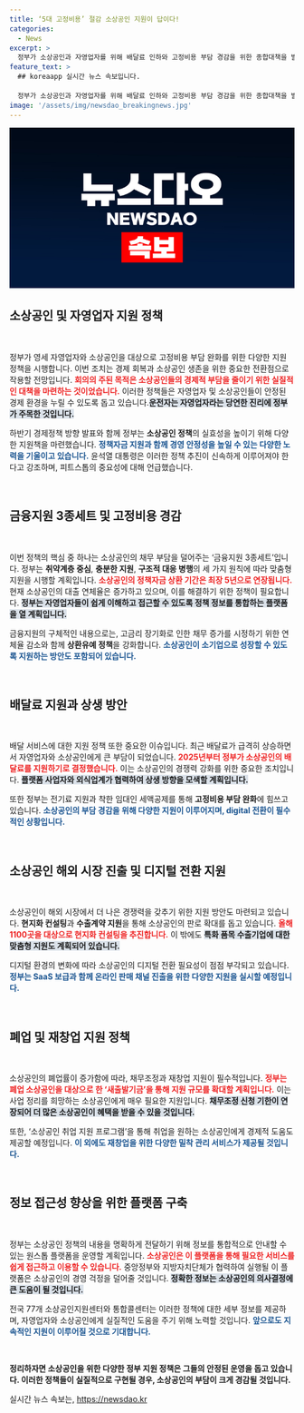 ```yaml
---
title: ‘5대 고정비용’ 절감 소상공인 지원이 답이다!
categories:
  - News
excerpt: >
  정부가 소상공인과 자영업자를 위해 배달료 인하와 고정비용 부담 경감을 위한 종합대책을 발표했다. 금융지원과 채무 조정, 디지털 전환 지원 등을 통해 소상공인의 재기를 돕겠다는 의지가 담겨 있다. 힘든 경제 상황 속 지원의 구체적 방향이 기대를 모은다.
feature_text: >
  ## koreaapp 실시간 뉴스 속보입니다.

  정부가 소상공인과 자영업자를 위해 배달료 인하와 고정비용 부담 경감을 위한 종합대책을 발표했다. 금융지원과 채무 조정, 디지털 전환 지원 등을 통해 소상공인의 재기를 돕겠다는 의지가 담겨 있다. 힘든 경제 상황 속 지원의 구체적 방향이 기대를 모은다.
image: '/assets/img/newsdao_breakingnews.jpg'
---
```


<p><img src="/assets/img/newsdao_breakingnews.jpg" alt="koreaapp 속보" /></p>

<h2 data-ke-size="size26">소상공인 및 자영업자 지원 정책</h2>

<p data-ke-size="size16">&nbsp;</p>

<p>정부가 영세 자영업자와 소상공인을 대상으로 고정비용 부담 완화를 위한 다양한 지원 정책을 시행합니다. 이번 조치는 경제 회복과 소상공인 생존을 위한 중요한 전환점으로 작용할 전망입니다. <b><span style="color: #ee2323;">회의의 주된 목적은 소상공인들의 경제적 부담을 줄이기 위한 실질적인 대책을 마련하는 것이었습니다.</span></b> 이러한 정책들은 자영업자 및 소상공인들이 안정된 경제 환경을 누릴 수 있도록 돕고 있습니다.<b><span style="background-color: #21538527;">운전자는 자영업자라는 당연한 진리에 정부가 주목한 것입니다.</span></b></p>

<p>하반기 경제정책 방향 발표와 함께 정부는 <b>소상공인 정책</b>의 실효성을 높이기 위해 다양한 지원책을 마련했습니다. <b><span style="color: #1a5490;">정책자금 지원과 함께 경영 안정성을 높일 수 있는 다양한 노력을 기울이고 있습니다.</span></b> 윤석열 대통령은 이러한 정책 추진이 신속하게 이루어져야 한다고 강조하며, 피트스톱의 중요성에 대해 언급했습니다.</p>

<p data-ke-size="size16">&nbsp;</p>

<h2 data-ke-size="size26">금융지원 3종세트 및 고정비용 경감</h2>

<p data-ke-size="size16">&nbsp;</p>

<p>이번 정책의 핵심 중 하나는 소상공인의 채무 부담을 덜어주는 ‘금융지원 3종세트’입니다. 정부는 <b>취약계층 중심</b>, <b>충분한 지원</b>, <b>구조적 대응 병행</b>의 세 가지 원칙에 따라 맞춤형 지원을 시행할 계획입니다. <b><span style="color: #ee2323;">소상공인의 정책자금 상환 기간은 최장 5년으로 연장됩니다.</span></b> 현재 소상공인의 대출 연체율은 증가하고 있으며, 이를 해결하기 위한 정책이 필요합니다. <b><span style="background-color: #21538527;">정부는 자영업자들이 쉽게 이해하고 접근할 수 있도록 정책 정보를 통합하는 플랫폼을 열 계획입니다.</span></b></p>

<p>금융지원의 구체적인 내용으로는, 고금리 장기화로 인한 채무 증가를 시정하기 위한 연체율 감소와 함께 <b>상환유예 정책</b>을 강화합니다. <b><span style="color: #1a5490;">소상공인이 소기업으로 성장할 수 있도록 지원하는 방안도 포함되어 있습니다.</span></b> </p>

<p data-ke-size="size16">&nbsp;</p>

<h2 data-ke-size="size26">배달료 지원과 상생 방안</h2>

<p data-ke-size="size16">&nbsp;</p>

<p>배달 서비스에 대한 지원 정책 또한 중요한 이슈입니다. 최근 배달료가 급격히 상승하면서 자영업자와 소상공인에게 큰 부담이 되었습니다. <b><span style="color: #ee2323;">2025년부터 정부가 소상공인의 배달료를 지원하기로 결정했습니다.</span></b> 이는 소상공인의 경쟁력 강화를 위한 중요한 조치입니다. <b><span style="background-color: #21538527;">플랫폼 사업자와 외식업계가 협력하여 상생 방향을 모색할 계획입니다.</span></b></p>

<p>또한 정부는 전기료 지원과 착한 임대인 세액공제를 통해 <b>고정비용 부담 완화</b>에 힘쓰고 있습니다. <b><span style="color: #1a5490;">소상공인의 부담 경감을 위해 다양한 지원이 이루어지며, digital 전환이 필수적인 상황입니다.</span></b></p>

<p data-ke-size="size16">&nbsp;</p>

<h2 data-ke-size="size26">소상공인 해외 시장 진출 및 디지털 전환 지원</h2>

<p data-ke-size="size16">&nbsp;</p>

<p>소상공인이 해외 시장에서 더 나은 경쟁력을 갖추기 위한 지원 방안도 마련되고 있습니다. <b>현지화 컨설팅</b>과 <b>수출계약 지원</b>을 통해 소상공인의 판로 확대를 돕고 있습니다. <b><span style="color: #ee2323;">올해 1100곳을 대상으로 현지화 컨설팅을 추진합니다.</span></b> 이 밖에도 <b><span style="background-color: #21538527;">특화 품목 수출기업에 대한 맞춤형 지원도 계획되어 있습니다.</span></b></p>

<p>디지털 환경의 변화에 따라 소상공인의 디지털 전환 필요성이 점점 부각되고 있습니다. <b><span style="color: #1a5490;">정부는 SaaS 보급과 함께 온라인 판매 채널 진출을 위한 다양한 지원을 실시할 예정입니다.</span></b> </p>

<p data-ke-size="size16">&nbsp;</p>

<h2 data-ke-size="size26">폐업 및 재창업 지원 정책</h2>

<p data-ke-size="size16">&nbsp;</p>

<p>소상공인의 폐업률이 증가함에 따라, 채무조정과 재창업 지원이 필수적입니다. <b><span style="color: #ee2323;">정부는 폐업 소상공인을 대상으로 한 ‘새출발기금’을 통해 지원 규모를 확대할 계획입니다.</span></b> 이는 사업 정리를 희망하는 소상공인에게 매우 필요한 지원입니다. <b><span style="background-color: #21538527;">채무조정 신청 기한이 연장되어 더 많은 소상공인이 혜택을 받을 수 있을 것입니다.</span></b></p>

<p>또한, ‘소상공인 취업 지원 프로그램’을 통해 취업을 원하는 소상공인에게 경제적 도움도 제공할 예정입니다. <b><span style="color: #1a5490;">이 외에도 재창업을 위한 다양한 밀착 관리 서비스가 제공될 것입니다.</span></b></p>

<p data-ke-size="size16">&nbsp;</p>

<h2 data-ke-size="size26">정보 접근성 향상을 위한 플랫폼 구축</h2>

<p data-ke-size="size16">&nbsp;</p>

<p>정부는 소상공인 정책의 내용을 명확하게 전달하기 위해 정보를 통합적으로 안내할 수 있는 원스톱 플랫폼을 운영할 계획입니다. <b><span style="color: #ee2323;">소상공인은 이 플랫폼을 통해 필요한 서비스를 쉽게 접근하고 이용할 수 있습니다.</span></b> 중앙정부와 지방자치단체가 협력하여 실행될 이 플랫폼은 소상공인의 경영 걱정을 덜어줄 것입니다. <b><span style="background-color: #21538527;">정확한 정보는 소상공인의 의사결정에 큰 도움이 될 것입니다.</span></b></p>

<p>전국 77개 소상공인지원센터와 통합콜센터는 이러한 정책에 대한 세부 정보를 제공하며, 자영업자와 소상공인에게 실질적인 도움을 주기 위해 노력할 것입니다. <b><span style="color: #1a5490;">앞으로도 지속적인 지원이 이루어질 것으로 기대합니다.</span></b></p>

<p data-ke-size="size16">&nbsp;</p>

<p><b>정리하자면 소상공인을 위한 다양한 정부 지원 정책은 그들의 안정된 운영을 돕고 있습니다. 이러한 정책들이 실질적으로 구현될 경우, 소상공인의 부담이 크게 경감될 것입니다.</b></p>
실시간 뉴스 속보는, <a href="https://newsdao.kr" rel="dofollow">https://newsdao.kr</a>


